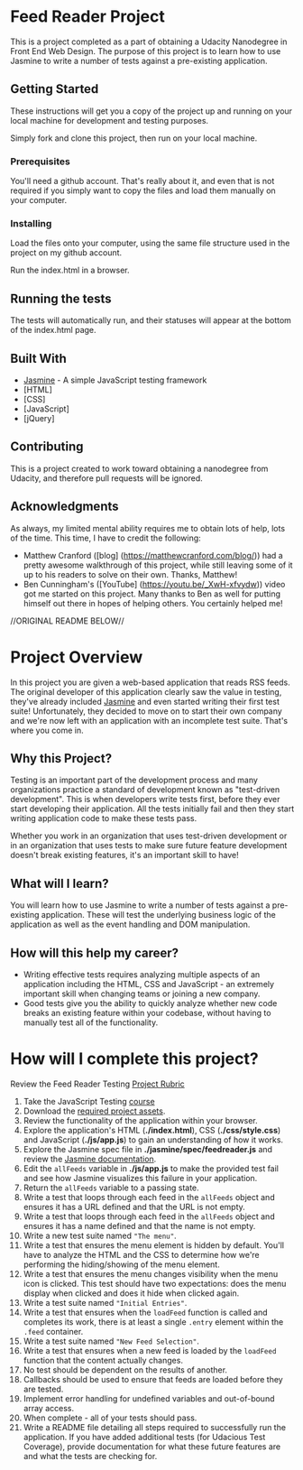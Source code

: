 # Feed Reader Project

This is a project completed as a part of obtaining a Udacity Nanodegree in Front End Web Design. The purpose of this project is to learn how to use Jasmine to write a number of tests against a pre-existing application.

## Getting Started

These instructions will get you a copy of the project up and running on your local machine for development and testing purposes.

Simply fork and clone this project, then run on your local machine.

### Prerequisites

You'll need a github account. That's really about it, and even that is not required if you simply want to copy the files and load them manually on your computer.

### Installing

Load the files onto your computer, using the same file structure used in the project on my github account.

Run the index.html in a browser.

## Running the tests

The tests will automatically run, and their statuses will appear at the bottom of the index.html page.

## Built With

* [Jasmine](https://github.com/jasmine/jasmine) - A simple JavaScript testing framework
* [HTML]
* [CSS]
* [JavaScript]
* [jQuery]

## Contributing

This is a project created to work toward obtaining a nanodegree from Udacity, and therefore pull requests will be ignored.

## Acknowledgments

As always, my limited mental ability requires me to obtain lots of help, lots of the time. This time, I have to credit the following:

* Matthew Cranford ([blog] (https://matthewcranford.com/blog/)) had a pretty awesome walkthrough of this project, while still leaving some of it up to his readers to solve on their own. Thanks, Matthew!
* Ben Cunningham's ([YouTube] (https://youtu.be/_XwH-xfvydw)) video got me started on this project. Many thanks to Ben as well for putting himself out there in hopes of helping others. You certainly helped me!












//ORIGINAL README BELOW//

# Project Overview

In this project you are given a web-based application that reads RSS feeds. The original developer of this application clearly saw the value in testing, they've already included [Jasmine](http://jasmine.github.io/) and even started writing their first test suite! Unfortunately, they decided to move on to start their own company and we're now left with an application with an incomplete test suite. That's where you come in.


## Why this Project?

Testing is an important part of the development process and many organizations practice a standard of development known as "test-driven development". This is when developers write tests first, before they ever start developing their application. All the tests initially fail and then they start writing application code to make these tests pass.

Whether you work in an organization that uses test-driven development or in an organization that uses tests to make sure future feature development doesn't break existing features, it's an important skill to have!


## What will I learn?

You will learn how to use Jasmine to write a number of tests against a pre-existing application. These will test the underlying business logic of the application as well as the event handling and DOM manipulation.


## How will this help my career?

* Writing effective tests requires analyzing multiple aspects of an application including the HTML, CSS and JavaScript - an extremely important skill when changing teams or joining a new company.
* Good tests give you the ability to quickly analyze whether new code breaks an existing feature within your codebase, without having to manually test all of the functionality.


# How will I complete this project?

Review the Feed Reader Testing [Project Rubric](https://review.udacity.com/#!/projects/3442558598/rubric)

1. Take the JavaScript Testing [course](https://www.udacity.com/course/ud549)
2. Download the [required project assets](http://github.com/udacity/frontend-nanodegree-feedreader).
3. Review the functionality of the application within your browser.
4. Explore the application's HTML (**./index.html**), CSS (**./css/style.css**) and JavaScript (**./js/app.js**) to gain an understanding of how it works.
5. Explore the Jasmine spec file in **./jasmine/spec/feedreader.js** and review the [Jasmine documentation](http://jasmine.github.io).
6. Edit the `allFeeds` variable in **./js/app.js** to make the provided test fail and see how Jasmine visualizes this failure in your application.
7. Return the `allFeeds` variable to a passing state.
8. Write a test that loops through each feed in the `allFeeds` object and ensures it has a URL defined and that the URL is not empty.
9. Write a test that loops through each feed in the `allFeeds` object and ensures it has a name defined and that the name is not empty.
10. Write a new test suite named `"The menu"`.
11. Write a test that ensures the menu element is hidden by default. You'll have to analyze the HTML and the CSS to determine how we're performing the hiding/showing of the menu element.
12. Write a test that ensures the menu changes visibility when the menu icon is clicked. This test should have two expectations: does the menu display when clicked and does it hide when clicked again.
13. Write a test suite named `"Initial Entries"`.
14. Write a test that ensures when the `loadFeed` function is called and completes its work, there is at least a single `.entry` element within the `.feed` container.
15. Write a test suite named `"New Feed Selection"`.
16. Write a test that ensures when a new feed is loaded by the `loadFeed` function that the content actually changes.
17. No test should be dependent on the results of another.
18. Callbacks should be used to ensure that feeds are loaded before they are tested.
19. Implement error handling for undefined variables and out-of-bound array access.
20. When complete - all of your tests should pass. 
21. Write a README file detailing all steps required to successfully run the application. If you have added additional tests (for Udacious Test Coverage),  provide documentation for what these future features are and what the tests are checking for.
